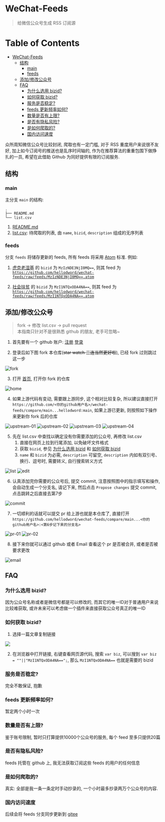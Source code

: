 # WeChat-Feeds

> 给微信公众号生成 RSS 订阅源

Table of Contents
=================

   * [WeChat-Feeds](#wechat-feeds)
      * [结构](#结构)
         * [main](#main)
         * [feeds](#feeds)
      * [添加/修改公众号](#添加修改公众号)
      * [FAQ](#faq)
         * [为什么选用 bizid?](#为什么选用-bizid)
         * [如何获取 bizid?](#如何获取-bizid)
         * [服务是否稳定?](#服务是否稳定)
         * [feeds 更新频率如何?](#feeds-更新频率如何)
         * [数量是否有上限?](#数量是否有上限)
         * [是否有隐私风险?](#是否有隐私风险)
         * [是如何爬取的?](#是如何爬取的)
         * [国内访问速度](#国内访问速度)

众所周知微信公众号比较封闭, 爬取也有一定门槛, 对于 RSS 重度用户来说很不友好, 加上如今订阅号的推送也是乱序时间轴的, 作为在推荐算法的重重包围下做挣扎的一员, 希望在此借助 Github 为同好提供有限的订阅服务.


## 结构


### main
主分支 `main` 的结构:

```
.
├── README.md
└── list.csv
```

1. [README.md](https://github.com/hellodword/wechat-feeds/blob/main/README.md)
2. [list.csv](https://github.com/hellodword/wechat-feeds/blob/main/list.csv): 待爬取的列表, 由 `name`, `bizid`, `description` 组成的无序列表

### feeds
分支 `feeds` 将储存更新的 feeds, 所有 feeds 将采用 [Atom](https://tools.ietf.org/html/rfc4287) 标准. 例如:

1. [虎克老湿基](https://github.com/hellodword/wechat-feeds/raw/feeds/MzIzNDE3NjI0MQ==.atom) 的 `bizid` 为 `MzIzNDE3NjI0MQ==`, 则其 feed 为 [`https://github.com/hellodword/wechat-feeds/raw/feeds/MzIzNDE3NjI0MQ==.atom`](https://github.com/hellodword/wechat-feeds/raw/feeds/MzIzNDE3NjI0MQ==.atom)

2. [社会扶贫](https://github.com/hellodword/wechat-feeds/raw/feeds/MzI1NTQxODA4NA==.atom) 的 `bizid` 为 `MzI1NTQxODA4NA==`, 则其 feed 为 [`https://github.com/hellodword/wechat-feeds/raw/feeds/MzI1NTQxODA4NA==.atom`](https://github.com/hellodword/wechat-feeds/raw/feeds/MzI1NTQxODA4NA==.atom)


## 添加/修改公众号

> fork -> 修改 list.csv -> pull request  
> 本指南只针对不是很熟悉 github 的朋友, 老手可忽略~

1. 首先要有一个 github 账户: [注册](https://github.com/join?source=login)  [登录](https://github.com/login)

2. 登录后如下图 fork 本仓库(~~star watch 三连当然更好啦~~), 已经 fork 过则跳过这一步

![fork](img/how-to-pr/fork.png)

3. 打开 [首页](https://github.com/), 打开你 fork 的仓库

![home](img/how-to-pr/home.png)

4. 如果上游代码有变动, 需要跟上游同步, 这个相对比较复杂, 所以建议直接打开 `https://github.com/<你的github用户名>/wechat-feeds/compare/main...hellodword:main`, 如果上游已更新, 则按照如下操作来更新你 fork 后的仓库

![upstream-01](img/how-to-pr/upstream-01.png)
![upstream-02](img/how-to-pr/upstream-02.png)
![upstream-03](img/how-to-pr/upstream-03.png)
![upstream-04](img/how-to-pr/upstream-04.png)

5. 先在 list.csv 中查找以确定没有你需要添加的公众号, 再修改 list.csv
    1. 直接在网页上拉到行尾添加, 以免破坏文件格式
    2. 获取 `bizid`, 参见 [为什么选用 bizid](#为什么选用-bizid) 和 [如何获取 bizid](#如何获取-bizid)
    3. `name` 和 `bizid` 为必需, `description` 可留空, `description` 内如有双引号、换行、逗号时, 需要转义, 自行搜索转义方式

![list](img/how-to-pr/list.png)
![edit](img/how-to-pr/edit.png)

6. 认真添加完你需要的公众号后, 提交 commit, 注意按照图中的指示填写和操作, 会自动生成一个分支名, 请记下来, 然后点击 `Propose changes` 提交 commit, 点击跳转之后直接去第7步

![commit](img/how-to-pr/commit.png)

7. 一切顺利的话就可以提交 pr 给上游也就是本仓库了, 直接打开 `https://github.com/hellodword/wechat-feeds/compare/main...<你的github用户名>:<第6步记下来的分支名>`

![pr-01](img/how-to-pr/pr-01.png)
![pr-02](img/how-to-pr/pr-02.png)

8. 接下来你就可以通过 github 或者 Email 查看这个 pr 是否被合并, 或者是否被要求更改

![email](img/how-to-pr/email.png)






## FAQ

### 为什么选用 bizid?

因为公众号名称或者是微信号都是可以修改的, 而其它的唯一ID对于普通用户来说比较难获取, 或许未来可以考虑做一个插件来直接获取公众号真正的唯一ID

### 如何获取 bizid?

1. 选择一篇文章复制链接

![](img/bizid-01.png)

2. 在浏览器中打开链接, 右键查看网页源代码, 搜索 `var biz`, 可以搜到 `var biz = ""||"MzI1NTQxODA4NA==";`, 那么 `MzI1NTQxODA4NA==` 也就是需要的 bizid

### 服务是否稳定?

完全不敢保证, 抱歉

### feeds 更新频率如何?

暂定两个小时一次

### 数量是否有上限?

鉴于账号限制, 暂时只打算提供10000个公众号的服务, 每个 feed 至多只提供20篇

### 是否有隐私风险?

feeds 托管在 github 上, 我无法获取订阅这些 feeds 的用户的任何信息

### 是如何爬取的?

真实: 全部是我一条一条定时手动抄录的, 一个小时最多抄录两万个公众号的内容.

### 国内访问速度

后续会将 feeds 分支同步更新到 [gitee](https://gitee.com/BlogZ/wechat-feeds)

